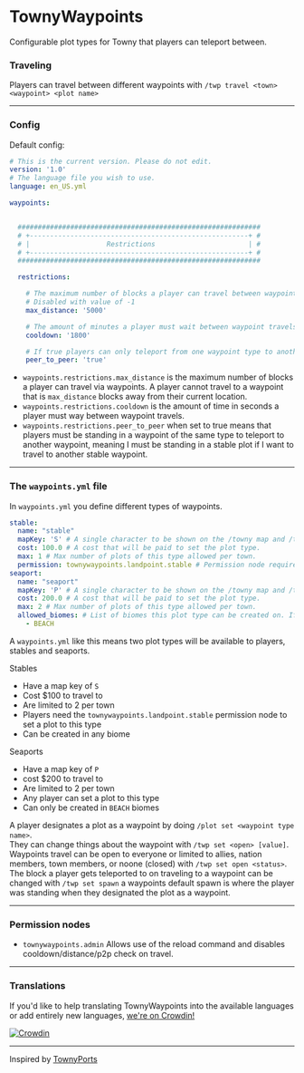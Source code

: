 # TownyWaypoints

Configurable plot types for Towny that players can teleport between.

### Traveling

Players can travel between different waypoints with `/twp travel <town> <waypoint> <plot name>`

---

### Config

Default config:

```yaml
# This is the current version. Please do not edit.
version: '1.0'
# The language file you wish to use.
language: en_US.yml

waypoints:


  ############################################################
  # +------------------------------------------------------+ #
  # |                   Restrictions                       | #
  # +------------------------------------------------------+ #
  ############################################################

  restrictions:

    # The maximum number of blocks a player can travel between waypoints.
    # Disabled with value of -1
    max_distance: '5000'

    # The amount of minutes a player must wait between waypoint travels.
    cooldown: '1800'

    # If true players can only teleport from one waypoint type to another.
    peer_to_peer: 'true'
```

- `waypoints.restrictions.max_distance` is the maximum number of blocks a player can travel via waypoints. A player cannot travel to a waypoint that is `max_distance` blocks away from their current location.
- `waypoints.restrictions.cooldown` is the amount of time in seconds a player must  way between waypoint travels.
- `waypoints.restrictions.peer_to_peer` when set to true means that players must be standing in a waypoint of the same type to teleport to another waypoint, meaning I must be standing in a stable plot if I want to travel to another stable waypoint.

---

### The `waypoints.yml` file

In `waypoints.yml` you define different types of waypoints.

```yaml
stable:
  name: "stable"
  mapKey: 'S' # A single character to be shown on the /towny map and /towny map hud.
  cost: 100.0 # A cost that will be paid to set the plot type.
  max: 1 # Max number of plots of this type allowed per town.
  permission: townywaypoints.landpoint.stable # Permission node required to set a plot to a type of this waypoint, if no permission is set anyone can create this waypoint, grant it in townyperms.yml
seaport:
  name: "seaport"
  mapKey: 'P' # A single character to be shown on the /towny map and /towny map hud.
  cost: 200.0 # A cost that will be paid to set the plot type.
  max: 2 # Max number of plots of this type allowed per town.
  allowed_biomes: # List of biomes this plot type can be created on. If it's not provided the plot type can be created on any biome.
    - BEACH
```

A `waypoints.yml` like this means two plot types will be available to players, stables and seaports.

Stables
- Have a map key of `S`
- Cost $100 to travel to
- Are limited to 2 per town
- Players need the `townywaypoints.landpoint.stable` permission node to set a plot to this type
- Can be created in any biome

Seaports
- Have a map key of `P`
- cost $200 to travel to
- Are limited to 2 per town
- Any player can set a plot to this type
- Can only be created in `BEACH` biomes

A player designates a plot as a waypoint by doing `/plot set <waypoint type name>`. <br/>
They can change things about the waypoint with `/twp set <open> [value]`. <br/>
Waypoints travel can be open to everyone or limited to allies, nation members, town members, or noone (closed)  with `/twp set open <status>`. <br/>
The block a player gets teleported to on traveling to a waypoint can be changed with `/twp set spawn` a waypoints default spawn is where the player was standing when they designated the plot as a waypoint.

---

### Permission nodes

- `townywaypoints.admin` Allows use of the reload command and disables cooldown/distance/p2p check on travel.

---

### Translations

If you'd like to help translating TownyWaypoints into the available languages or add entirely new languages, [we're on Crowdin!](https://crowdin.com/project/townywaypoints)

[![Crowdin](https://badges.crowdin.net/townywaypoints/localized.svg)](https://crowdin.com/project/townywaypoints)

---

Inspired by [TownyPorts](https://github.com/darthpeti/TownyPorts/)